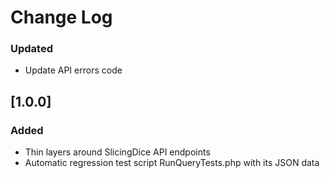 # Change Log

### Updated
- Update API errors code

## [1.0.0]
### Added
- Thin layers around SlicingDice API endpoints
- Automatic regression test script RunQueryTests.php with its JSON data
